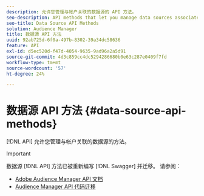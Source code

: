 ```yaml
---
description: 允许您管理与帐户关联的数据源的 API 方法。
seo-description: API methods that let you manage data sources associated with your account.
seo-title: Data Source API Methods
solution: Audience Manager
title: 数据源 API 方法
uuid: 92ab725d-6f0a-497b-8302-39a34dc58636
feature: API
exl-id: d5ec520d-f47d-4054-9635-9ad96a2a5d91
source-git-commit: 4d3c859cc4dc5294286680b0e63c287e0409f7fd
workflow-type: tm+mt
source-wordcount: '57'
ht-degree: 24%

---
```


# 数据源 API 方法 {#data-source-api-methods}

[!DNL API] 允许您管理与帐户关联的数据源的方法。

<!-- c_rest_data_sources.xml -->

>[!IMPORTANT]
>
>数据源 [!DNL API] 方法已被重新编写 [!DNL Swagger] 并迁移。 请参阅：
>
>* [Adobe Audience Manager API 文档](https://bank.demdex.com/portal/swagger/index.html)
>* [Audience Manager API 代码迁移](../../api/api-swagger-migration.md)
>

